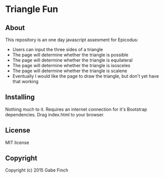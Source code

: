 Triangle Fun
=========


About
-----

This repository is an one day javascript assesment for Epicodus:

  * Users can input the three sides of a triangle
  * The page will determine whether the triangle is possible
  * The page will determine whether the triangle is equilateral
  * The page will determine whether the triangle is isosceles
  * The page will determine whether the triangle is scalene
  * Eventually I would like the page to draw the triangle, but don't yet have that working

Installing
----------

Nothing much to it.  Requires an internet connection for it's Bootstrap dependencies. Drag index.html to your browser.



License
-------

MIT license


Copyright
---------

Copyright (c) 2015 Gabe Finch
